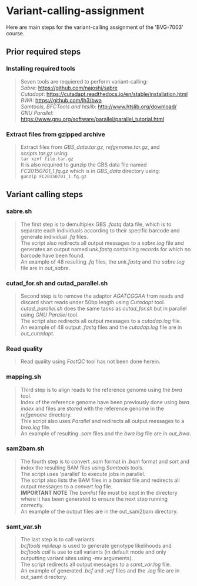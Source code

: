 # **Variant-calling-assignment**
Here are main steps for the variant-calling assignment of the 'BVG-7003' course.  

## Prior required steps
### Installing required tools  
> Seven tools are requiered to perform variant-calling:  
> *Sabre*: https://github.com/najoshi/sabre  
> *Cutadapt*: https://cutadapt.readthedocs.io/en/stable/installation.html  
> *BWA*: https://github.com/lh3/bwa  
> *Samtools, BFCTools and htslib*: http://www.htslib.org/download/  
>  *GNU Parallel*: https://www.gnu.org/software/parallel/parallel_tutorial.html  

### Extract files from gzipped archive  
> Extract files from *GBS_data.tar.gz*, *refgenome.tar.gz*, and *scripts.tar.gz* using:  
> `tar xzvf file.tar.gz`   
> It is also required to gunzip the GBS data file named *FC20150701_1.fq.gz* which is in *GBS_data* directory using:  
> `gunzip FC20150701_1.fq.gz`  

## Variant calling steps  
### sabre.sh  
> The first step is to demultiplex GBS *.fastq* data file, which is to separate each individuals according to their specific barcode and generate individual *.fq* files.  
> The script also redirects all output messages to a *sabre.log* file and generates an output named *unk.fastq* containing records for which no barcode have been found.  
> An example of 48 resulting *.fq* files, the *unk.fastq* and the *sabre.log* file are in *out_sabre*.  

### cutad_for.sh and cutad_parallel.sh  
> Second step is to remove the adaptor *AGATCGGAA* from reads and discard short reads under 50bp length using *Cutadapt* tool. 
> *cutad_parallel.sh* does the same tasks as *cutad_for.sh* but in parallel using *GNU Parallel* tool.   
> The script also redirects all output messages to a *cutadap.log* file.  
> An example of 48 output *.fastq* files and the *cutadap.log* file are in *out_cutadapt*.  

### Read quality
> Read quality  using *FastQC* tool has not been done herein.

### mapping.sh  
> Third step is to align reads to the reference genome using the *bwa* tool.  
> Index of the reference genome have been previously done using *bwa index* and files are stored with the reference genome in the *refgenome* directory.  
> This script also uses *Parallel* and redirects all output messages to a *bwa.log* file.  
> An example of resulting *.sam* files and the *bwa.log* file are in *out_bwa*.  

### sam2bam.sh  
> The fourth step is to convert *.sam* format in *.bam* format and sort and index the resulting BAM files using *Samtools* tools.  
> The script uses 'parallel' to execute jobs in parallel.   
> The script also lists the BAM files in a *bamlist* file and redirects all output messages to a *convert.log* file.  
> **IMPORTANT NOTE** The *bamlist* file must be kept in the directory where it has been generated to ensure the next step running correctly.  
> An example of the output files are in the out_sam2bam directory.  

### samt_var.sh  
> The last step is to call variants.  
> *bcftools mpileup* is used to generate genotype likelihoods and *bcftools call* is use to call variants (in default mode and only outputting variant sites using -mv arguments).  
> The script redirects all output messages to a *samt_var.log* file.   
> An example of generated *.bcf* and *.vcf* files and the *.log* file are in out_samt directory.  

